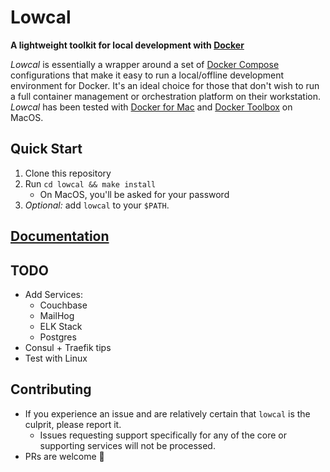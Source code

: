 # Lowcal

**A lightweight toolkit for local development with
[Docker](https://www.docker.com/)**

_Lowcal_ is essentially a wrapper around a set of
[Docker Compose](https://docs.docker.com/compose/) configurations that
make it easy to run a local/offline development environment for Docker.
It's an ideal choice for those that don't wish to run a full container
management or orchestration platform on their workstation. _Lowcal_ has
been tested with [Docker for Mac](https://www.docker.com/docker-mac) and
[Docker Toolbox](https://www.docker.com/products/docker-toolbox) on
MacOS.

## Quick Start

1. Clone this repository
2. Run `cd lowcal && make install`
   * On MacOS, you'll be asked for your password
3. _Optional:_ add `lowcal` to your `$PATH`.

## [Documentation](https://wheniwork.github.io/lowcal/)

## TODO

* Add Services:
  * Couchbase
  * MailHog
  * ELK Stack
  * Postgres
* Consul + Traefik tips
* Test with Linux

## Contributing

* If you experience an issue and are relatively certain that `lowcal` is
  the culprit, please report it.
  * Issues requesting support specifically for any of the core or
    supporting services will not be processed.
* PRs are welcome 🙂
